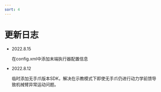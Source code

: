 ```yaml
---
sort: 4
---
```


# 更新日志

+ 2022.8.15

    在config.xml中添加末端执行器配置信息
    
+ 2022.8.12 

    临时添加无手爪版本SDK，解决在示教模式下即使无手爪仍进行动力学前馈导致机械臂异常运动问题。